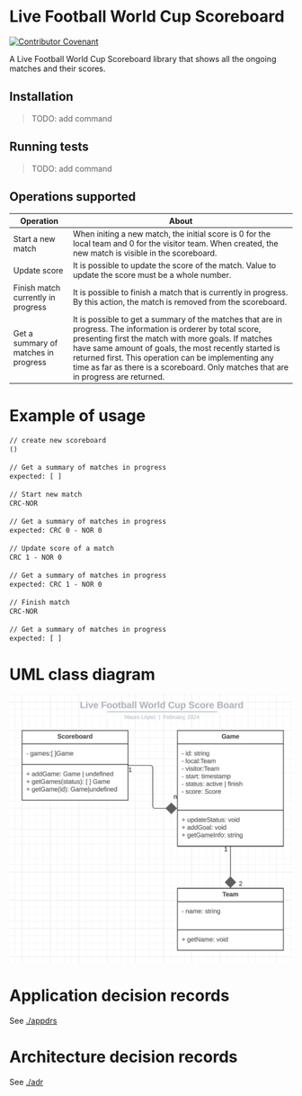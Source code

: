 # Live Football World Cup Scoreboard
[![Contributor Covenant](https://img.shields.io/badge/Contributor%20Covenant-2.1-4baaaa.svg)](code_of_conduct.md)

A Live Football World Cup Scoreboard library that shows all the ongoing matches and their scores.

## Installation
> TODO: add command 

## Running tests
> TODO: add command 

## Operations supported 

| Operation | About |
| ---   |  --- |
| Start a new match   | When initing a new match, the initial score is 0 for the local team and 0 for the visitor team. When created, the new match is visible in the scoreboard.  |
| Update score | It is possible to update the score of the match. Value to update the score must be a whole number. |
| Finish match currently in progress  | It is possible to finish a match that is currently in progress. By this action, the match is removed from the scoreboard. |
| Get a summary of matches in progress  |  It is possible to get a summary of the matches that are in progress. The information is orderer by total score, presenting first the match with more goals. If matches have same amount of goals, the most recently started is returned first. This operation can be implementing any time as far as there is a scoreboard. Only matches that are in progress are returned.|


# Example of usage

```
// create new scoreboard
()

// Get a summary of matches in progress
expected: [ ]

// Start new match
CRC-NOR

// Get a summary of matches in progress
expected: CRC 0 - NOR 0

// Update score of a match
CRC 1 - NOR 0

// Get a summary of matches in progress
expected: CRC 1 - NOR 0

// Finish match 
CRC-NOR

// Get a summary of matches in progress
expected: [ ]

```

# UML class diagram
![UML class diagram](./img/UML-class-diagram.png)

# Application decision records
See [./appdrs](./appdr/README.md)

# Architecture decision records
See [./adr](./adr/README.md)